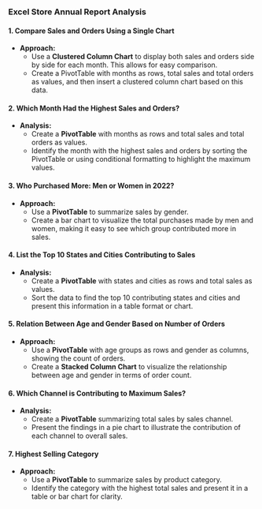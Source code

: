 ### Excel Store Annual Report Analysis

#### 1. Compare Sales and Orders Using a Single Chart
- **Approach:**
  - Use a **Clustered Column Chart** to display both sales and orders side by side for each month. This allows for easy comparison.
  - Create a PivotTable with months as rows, total sales and total orders as values, and then insert a clustered column chart based on this data.

#### 2. Which Month Had the Highest Sales and Orders?
- **Analysis:**
  - Create a **PivotTable** with months as rows and total sales and total orders as values.
  - Identify the month with the highest sales and orders by sorting the PivotTable or using conditional formatting to highlight the maximum values.

#### 3. Who Purchased More: Men or Women in 2022?
- **Approach:**
  - Use a **PivotTable** to summarize sales by gender.
  - Create a bar chart to visualize the total purchases made by men and women, making it easy to see which group contributed more in sales.

#### 4. List the Top 10 States and Cities Contributing to Sales
- **Analysis:**
  - Create a **PivotTable** with states and cities as rows and total sales as values.
  - Sort the data to find the top 10 contributing states and cities and present this information in a table format or chart.

#### 5. Relation Between Age and Gender Based on Number of Orders
- **Approach:**
  - Use a **PivotTable** with age groups as rows and gender as columns, showing the count of orders.
  - Create a **Stacked Column Chart** to visualize the relationship between age and gender in terms of order count.

#### 6. Which Channel is Contributing to Maximum Sales?
- **Analysis:**
  - Create a **PivotTable** summarizing total sales by sales channel.
  - Present the findings in a pie chart to illustrate the contribution of each channel to overall sales.

#### 7. Highest Selling Category
- **Approach:**
  - Use a **PivotTable** to summarize sales by product category.
  - Identify the category with the highest total sales and present it in a table or bar chart for clarity.

